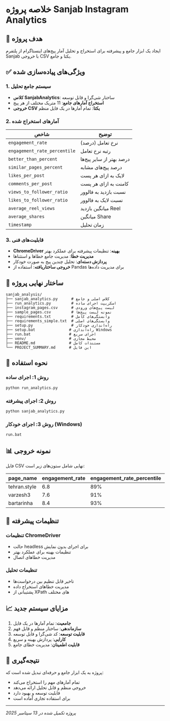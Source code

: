 # خلاصه پروژه Sanjab Instagram Analytics

## 🎯 هدف پروژه

ایجاد یک ابزار جامع و پیشرفته برای استخراج و تحلیل آمار پیج‌های اینستاگرام از پلتفرم Sanjab با خروجی CSV یکتا و جامع.

## ✅ ویژگی‌های پیاده‌سازی شده

### 1. سیستم جامع تحلیل
- **کلاس SanjabAnalytics**: ساختار شی‌گرا و قابل توسعه
- **استخراج آمارهای جامع**: 11 متریک مختلف از هر پیج
- **خروجی CSV یکتا**: تمام آمارها در یک فایل منظم

### 2. آمارهای استخراج شده
| شاخص | توضیح |
|-------|-------|
| `engagement_rate` | نرخ تعامل (درصد) |
| `engagement_rate_percentile` | رتبه نرخ تعامل |
| `better_than_percent` | درصد بهتر از سایر پیج‌ها |
| `similar_pages_percent` | درصد پیج‌های مشابه |
| `likes_per_post` | لایک به ازای هر پست |
| `comments_per_post` | کامنت به ازای هر پست |
| `views_to_follower_ratio` | نسبت بازدید به فالوور |
| `likes_to_follower_ratio` | نسبت لایک به فالوور |
| `average_reel_views` | میانگین بازدید Reel |
| `average_shares` | میانگین Share |
| `timestamp` | زمان تحلیل |

### 3. قابلیت‌های فنی
- **ChromeDriver بهینه**: تنظیمات پیشرفته برای عملکرد بهتر
- **مدیریت خطا**: مدیریت جامع خطاها و استثناها
- **پردازش دسته‌ای**: تحلیل چندین پیج به صورت خودکار
- **خروجی ساختاریافته**: استفاده از Pandas برای مدیریت داده‌ها

## 📁 ساختار نهایی پروژه

```
sanjab_analysis/
├── sanjab_analytics.py      # کلاس اصلی و جامع
├── run_analytics.py         # اسکریپت اجرای ساده
├── instagram_pages.csv      # لیست پیج‌های ورودی
├── sample_pages.csv         # نمونه لیست پیج‌ها
├── requirements.txt         # وابستگی‌های کامل
├── requirements_simple.txt  # وابستگی‌های اصلی
├── setup.py                 # راه‌اندازی خودکار
├── setup.bat               # راه‌اندازی Windows
├── run.bat                 # اجرای سریع
├── venv/                   # محیط مجازی
├── README.md               # مستندات کامل
└── PROJECT_SUMMARY.md      # این فایل
```

## 🚀 نحوه استفاده

### روش 1: اجرای ساده
```bash
python run_analytics.py
```

### روش 2: اجرای پیشرفته
```bash
python sanjab_analytics.py
```

### روش 3: اجرای خودکار (Windows)
```bash
run.bat
```

## 📊 نمونه خروجی

فایل CSV نهایی شامل ستون‌های زیر است:

| page_name | engagement_rate | engagement_rate_percentile | better_than_percent | ... |
|-----------|-----------------|---------------------------|-------------------|-----|
| tehran.style | 6.8 | 89% | 93.0% | ... |
| varzesh3 | 7.6 | 91% | 94.5% | ... |
| bartarinha | 8.4 | 93% | 96.0% | ... |

## 🔧 تنظیمات پیشرفته

### تنظیمات ChromeDriver
- حالت headless برای اجرای بدون نمایش
- تنظیمات بهینه برای عملکرد بهتر
- مدیریت خطاهای اتصال

### تنظیمات تحلیل
- تاخیر قابل تنظیم بین درخواست‌ها
- مدیریت خطاهای استخراج داده
- پشتیبانی از XPath های مختلف

## 📈 مزایای سیستم جدید

1. **جامعیت**: تمام آمارها در یک فایل
2. **سازماندهی**: ساختار منظم و قابل فهم
3. **قابلیت توسعه**: کد شی‌گرا و قابل توسعه
4. **کارایی**: پردازش بهینه و سریع
5. **قابلیت اطمینان**: مدیریت خطای جامع

## 🎉 نتیجه‌گیری

پروژه به یک ابزار جامع و حرفه‌ای تبدیل شده است که:
- تمام آمارهای مهم را استخراج می‌کند
- خروجی منظم و قابل تحلیل ارائه می‌دهد
- قابلیت توسعه و بهبود دارد
- برای استفاده تجاری آماده است

---
*پروژه تکمیل شده در 13 سپتامبر 2025*
